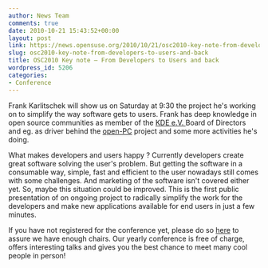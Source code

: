 ```yaml
---
author: News Team
comments: true
date: 2010-10-21 15:43:52+00:00
layout: post
link: https://news.opensuse.org/2010/10/21/osc2010-key-note-from-developers-to-users-and-back/
slug: osc2010-key-note-from-developers-to-users-and-back
title: OSC2010 Key note – From Developers to Users and back
wordpress_id: 5206
categories:
- Conference
---
```


Frank Karlitschek will show us on Saturday at 9:30 the project he's working on to simplify the way software gets to users. Frank has deep knowledge in open source communities as member of the [KDE e.V. ](http://ev.kde.org/)Board of Directors and eg. as driver behind the [open-PC](http://open-pc.com/) project and some more activities he's doing. 

What makes developers and users happy ?
Currently developers create great software solving the user's problem. But getting the software in a consumable way, simple, fast and efficient to the user nowadays still comes with some challenges. And marketing of the software isn't covered either yet. So, maybe this situation could be improved. 
This is the first public presentation of on ongoing project to radically simplify the work for the developers and make new applications available for end users in just a few minutes. 

If you have not registered for the conference yet, please do so [here](http://conference.opensuse.org/indico/confRegistrationFormDisplay.py/display?confId=0) to assure we have enough chairs. Our yearly conference is free of charge, offers interesting talks and gives you the best chance to meet many cool people in person!
